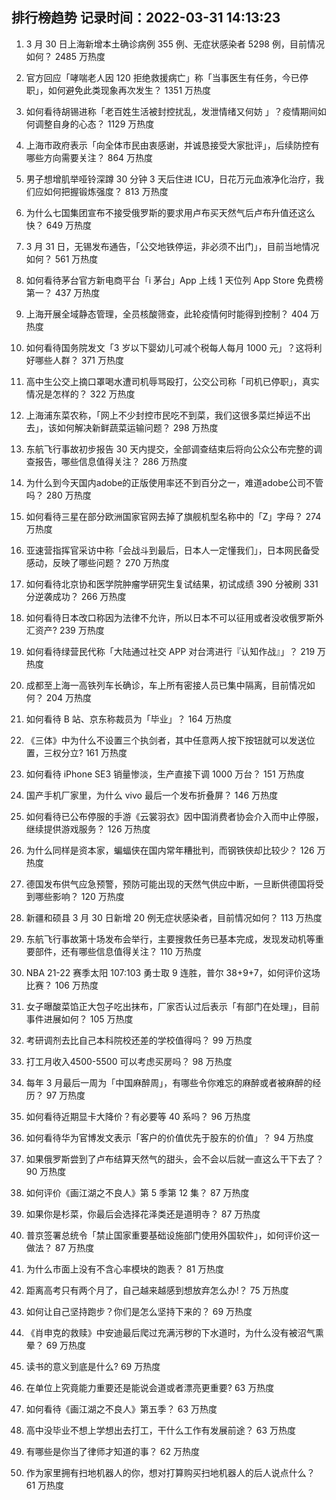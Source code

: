 
## 排行榜趋势 记录时间：2022-03-31 14:13:23
  
  1. 3 月 30 日上海新增本土确诊病例 355 例、无症状感染者 5298 例，目前情况如何？ 2485 万热度
    
  2. 官方回应「哮喘老人因 120 拒绝救援病亡」称「当事医生有任务，今已停职」，如何避免此类现象再次发生？ 1351 万热度
    
  3. 如何看待胡锡进称「老百姓生活被封控扰乱，发泄情绪又何妨 」？疫情期间如何调整自身的心态？ 1129 万热度
    
  4. 上海市政府表示「向全体市民由衷感谢，并诚恳接受大家批评」，后续防控有哪些方向需要关注？ 864 万热度
    
  5. 男子想增肌举哑铃深蹲 30 分钟 3 天后住进 ICU，日花万元血液净化治疗，我们应如何把握锻炼强度？ 813 万热度
    
  6. 为什么七国集团宣布不接受俄罗斯的要求用卢布买天然气后卢布升值还这么快？ 649 万热度
    
  7. 3 月 31 日，无锡发布通告，「公交地铁停运，非必须不出门」，目前当地情况如何？ 561 万热度
    
  8. 如何看待茅台官方新电商平台「i 茅台」App 上线 1 天位列 App Store 免费榜第一？ 437 万热度
    
  9. 上海开展全域静态管理，全员核酸筛查，此轮疫情何时能得到控制？ 404 万热度
    
  10. 如何看待国务院发文「3 岁以下婴幼儿可减个税每人每月 1000 元」？这将利好哪些人群？ 371 万热度
    
  11. 高中生公交上摘口罩喝水遭司机辱骂殴打，公交公司称「司机已停职」，真实情况是怎样的？ 322 万热度
    
  12. 上海浦东菜农称，「网上不少封控市民吃不到菜，我们这很多菜烂掉运不出去」，该如何解决新鲜蔬菜运输问题？ 298 万热度
    
  13. 东航飞行事故初步报告 30 天内提交，全部调查结束后将向公众公布完整的调查报告，哪些信息值得关注？ 286 万热度
    
  14. 为什么到今天国内adobe的正版使用率还不到百分之一，难道adobe公司不管吗？ 280 万热度
    
  15. 如何看待三星在部分欧洲国家官网去掉了旗舰机型名称中的「Z」字母？ 274 万热度
    
  16. 亚速营指挥官采访中称「会战斗到最后，日本人一定懂我们」，日本网民备受感动，反映了哪些问题？ 270 万热度
    
  17. 如何看待北京协和医学院肿瘤学研究生复试结果，初试成绩 390 分被刷 331 分逆袭成功？ 266 万热度
    
  18. 如何看待日本改口称因为法律不允许，所以日本不可以征用或者没收俄罗斯外汇资产? 239 万热度
    
  19. 如何看待绿营民代称「大陆通过社交 APP 对台湾进行『认知作战』」？ 219 万热度
    
  20. 成都至上海一高铁列车长确诊，车上所有密接人员已集中隔离，目前情况如何？ 204 万热度
    
  21. 如何看待 B 站、京东称裁员为「毕业」？ 164 万热度
    
  22. 《三体》中为什么不设置三个执剑者，其中任意两人按下按钮就可以发送位置，三权分立? 161 万热度
    
  23. 如何看待 iPhone SE3 销量惨淡，生产直接下调 1000 万台？ 151 万热度
    
  24. 国产手机厂家里，为什么 vivo 最后一个发布折叠屏？ 146 万热度
    
  25. 如何看待已公布停服的手游《云裳羽衣》因中国消费者协会介入而中止停服，继续提供游戏服务？ 126 万热度
    
  26. 为什么同样是资本家，蝙蝠侠在国内常年糟批判，而钢铁侠却比较少？ 126 万热度
    
  27. 德国发布供气应急预警，预防可能出现的天然气供应中断，一旦断供德国将受到哪些影响？ 120 万热度
    
  28. 新疆和硕县 3 月 30 日新增 20 例无症状感染者，目前情况如何？ 113 万热度
    
  29. 东航飞行事故第十场发布会举行，主要搜救任务已基本完成，发现发动机等重要部件，还有哪些信息值得关注？ 110 万热度
    
  30. NBA 21-22 赛季太阳 107:103 勇士取 9 连胜，普尔 38+9+7，如何评价这场比赛？ 106 万热度
    
  31. 女子曝酸菜馅正大包子吃出抹布，厂家否认过后表示「有部门在处理」，目前事件进展如何？ 105 万热度
    
  32. 考研调剂去比自己本科院校还差的学校值得吗？ 99 万热度
    
  33. 打工月收入4500-5500    可以考虑买房吗？ 98 万热度
    
  34. 每年 3 月最后一周为「中国麻醉周」，有哪些令你难忘的麻醉或者被麻醉的经历？ 97 万热度
    
  35. 如何看待近期显卡大降价？有必要等 40 系吗？ 96 万热度
    
  36. 如何看待华为官博发文表示「客户的价值优先于股东的价值」？ 94 万热度
    
  37. 如果俄罗斯尝到了卢布结算天然气的甜头，会不会以后就一直这么干下去了？ 90 万热度
    
  38. 如何评价《画江湖之不良人》第 5 季第 12 集？ 87 万热度
    
  39. 如果你是杉菜，你最后会选择花泽类还是道明寺？ 87 万热度
    
  40. 普京签署总统令「禁止国家重要基础设施部门使用外国软件」，如何评价这一做法？ 87 万热度
    
  41. 为什么市面上没有不含心率模块的跑表？ 81 万热度
    
  42. 距离高考只有两个月了，自己越来越感到想放弃怎么办!？ 75 万热度
    
  43. 如何让自己坚持跑步？你们是怎么坚持下来的？ 69 万热度
    
  44. 《肖申克的救赎》中安迪最后爬过充满污秽的下水道时，为什么没有被沼气熏晕？ 69 万热度
    
  45. 读书的意义到底是什么? 69 万热度
    
  46. 在单位上究竟能力重要还是能说会道或者漂亮更重要? 63 万热度
    
  47. 如何看待《画江湖之不良人》第五季？ 63 万热度
    
  48. 高中没毕业不想上学想出去打工，干什么工作有发展前途？ 63 万热度
    
  49. 有哪些是你当了律师才知道的事？ 62 万热度
    
  50. 作为家里拥有扫地机器人的你，想对打算购买扫地机器人的后人说点什么？ 61 万热度
    